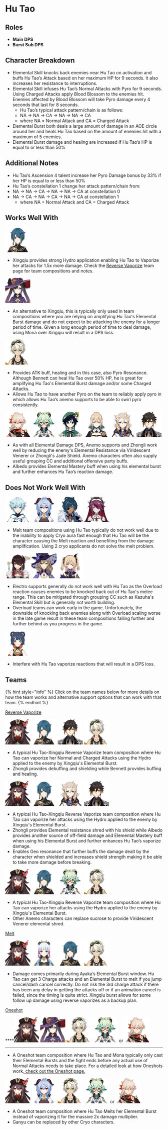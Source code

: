 # Hu Tao

## **Roles**

* **Main DPS**
* **Burst Sub DPS**

## **Character Breakdown**

* Elemental Skill knocks back enemies near Hu Tao on activation and buffs Hu Tao’s Attack based on her maximum HP for 9 seconds. It also increases her resistance to interruptions.
* Elemental Skill infuses Hu Tao’s Normal Attacks with Pyro for 9 seconds. Using Charged Attacks apply Blood Blossom to the enemies hit. Enemies affected by Blood Blossom will take Pyro damage every 4 seconds that last for 8 seconds.
  *    Hu Tao’s typical attack pattern/chain is as follows:
    *  NA → NA → CA → NA → NA → CA
    *  where NA = Normal Attack and CA = Charged Attack
* Elemental Burst both deals a large amount of damage in an AOE circle around her and heals Hu Tao based on the amount of enemies hit with a maximum of 5 enemies.
* Elemental Burst damage and healing are increased if Hu Tao’s HP is equal to or less than 50%

## **Additional Notes**

*  Hu Tao’s Ascension 4 talent increase her Pyro Damage bonus by 33% if her HP is equal to or less than 50%
*  Hu Tao’s constellation 1 change her attack pattern/chain from:
  * NA → NA → CA → NA → NA → CA at constellation 0
  * NA → CA → NA → CA → NA → CA at constellation 1
    * where NA = Normal Attack and CA = Charged Attack

## **Works Well With**

![](../../.gitbook/assets/ui_avataricon_xingqiu.png) 

* Xingqiu provides strong Hydro application enabling Hu Tao to Vaporize her attacks for 1.5x more damage. Check the [Reverse Vaporize](../../teams/reverse-vaporize.md) team page for team compositions and notes.

![](../../.gitbook/assets/ui_avataricon_mona.png) 

* An alternative to Xingqiu, this is typically only used in team compositions where you are relying on amplifying Hu Tao's Elemental Burst damage and do not expect to be attacking the enemy for a longer period of time. Given a long enough period of time to deal damage, using Mona over Xingqiu will result in a DPS loss.

![](../../.gitbook/assets/ui_avataricon_bennett.png) 

* Provides ATK buff, healing and in this case, also Pyro Resonance. Although Bennett can heal Hu Tao over 50% HP, he is great for amplifying Hu Tao's Elemental Burst damage and/or some Charged Attacks. 
* Allows Hu Tao to have another Pyro on the team to reliably apply pyro in which allows Hu Tao’s anemo supports to be able to swirl pyro consistently.

![](../../.gitbook/assets/ui_avataricon_kazuha.png) ![](../../.gitbook/assets/ui_avataricon_sucrose.png) ![](../../.gitbook/assets/ui_avataricon_venti.png) ![](../../.gitbook/assets/ui_avataricon_jean.png) ![](../../.gitbook/assets/ui_avataricon_albedo.png) ![](../../.gitbook/assets/ui_avataricon_zhongli.png) 

* As with all Elemental Damage DPS, Anemo supports and Zhongli work well by reducing the enemy's Elemental Resistance via Viridescent Venerer or Zhongli's Jade Shield. Anemo characters often also supply useful grouping CC and additional offensive party buffs.
* Albedo provides Elemental Mastery buff when using his elemental burst and further enhances Hu Tao’s reaction damage.

## **Does Not Work Well With**

![](../../.gitbook/assets/ui_avataricon_chongyun.png) ![](../../.gitbook/assets/ui_avataricon_ganyu.png) ![](../../.gitbook/assets/ui_avataricon_kaeya.png) ![](../../.gitbook/assets/ui_avataricon_rosaria.png) 

* Melt team compositions using Hu Tao typically do not work well due to the inability to apply Cryo aura fast enough that Hu Tao will be the character causing the Melt reaction and benefiting from the damage amplification. Using 2 cryo applicants do not solve the melt problem.

![](../../.gitbook/assets/ui_avataricon_beidou.png) ![](../../.gitbook/assets/ui_avataricon_lisa.png) ![](../../.gitbook/assets/ui_avataricon_fischl.png) 

* Electro supports generally do not work well with Hu Tao as the Overload reaction causes enemies to be knocked back out of Hu Tao's melee range. This can be mitigated through grouping CC such as Kazuha's Elemental Skill but is generally not worth building.
* Overload teams can work early in the game. Unfortunately, the downside of knocking back enemies along with Overload scaling worse in the late game result in these team compositions falling further and further behind as you progress in the game.

![](../../.gitbook/assets/ui_avataricon_xiangling.png) 

* Interfere with Hu Tao vaporize reactions that will result in a DPS loss.

## **Teams**

{% hint style="info" %}
Click on the team names below for more details on how the team works and alternative support options that can work with that team.
{% endhint %}

[Reverse Vaporize](../../teams/reverse-vaporize.md)

![](../../.gitbook/assets/ui_avataricon_hutao.png) ![](../../.gitbook/assets/ui_avataricon_xingqiu.png) ![](../../.gitbook/assets/ui_avataricon_zhongli.png)  ![](../../.gitbook/assets/ui_avataricon_bennett.png) 

* A typical Hu Tao-Xingqiu Reverse Vaporize team composition where Hu Tao can vaporize her Normal and Charged Attacks using the Hydro applied to the enemy by Xingqiu's Elemental Burst.
* Zhongli provides debuffing and shielding while Bennett provides buffing and healing.

![](../../.gitbook/assets/ui_avataricon_hutao.png) ![](../../.gitbook/assets/ui_avataricon_xingqiu.png) ![](../../.gitbook/assets/ui_avataricon_albedo.png) ![](../../.gitbook/assets/ui_avataricon_zhongli.png) 

* A typical Hu Tao-Xingqiu Reverse Vaporize team composition where Hu Tao can vaporize her attacks using the Hydro applied to the enemy by Xingqiu's Elemental Burst.
* Zhongli provides Elemental resistance shred with his shield while Albedo provides another source of off-field damage and Elemental Mastery buff when using his Elemental Burst and further enhances Hu Tao’s vaporize damage.
* Enables Geo resonance that further buffs the damage dealt by the character when shielded and increases shield strength making it be able to take more damage before breaking.

![](../../.gitbook/assets/ui_avataricon_hutao.png) ![](../../.gitbook/assets/ui_avataricon_xingqiu.png) ![](../../.gitbook/assets/ui_avataricon_sucrose.png) ![](../../.gitbook/assets/ui_avataricon_bennett.png) 

* A typical Hu Tao-Xingqiu Reverse Vaporize team composition where Hu Tao can vaporize her attacks using the Hydro applied to the enemy by Xingqiu's Elemental Burst.
* Other Anemo characters can replace sucrose to provide Viridescent Venerer elemental shred.

[Melt](../../teams/melt.md)

![](../../.gitbook/assets/ui_avataricon_hutao.png) ![](../../.gitbook/assets/ui_avataricon_ayaka.png) ![](../../.gitbook/assets/ui_avataricon_xingqiu.png) ![](../../.gitbook/assets/ui_avataricon_bennett.png) 

* Damage comes primarily during Ayaka’s Elemental Burst window. Hu Tao can get 3 Charge attacks and an Elemental Burst to melt if you jump cancel/dash cancel correctly. Do not risk the 3rd charge attack if there has been any delay in getting the attacks off or if an animation cancel is failed, since the timing is quite strict. Xingqiu burst allows for some follow up damage using reverse vaporizes as a backup plan. 

[Oneshot](../../teams/other/oneshot.md)

\*\*\*\*![](../../.gitbook/assets/ui_avataricon_hutao.png) ![](../../.gitbook/assets/ui_avataricon_mona.png) ![](../../.gitbook/assets/ui_avataricon_bennett.png) ![](../../.gitbook/assets/ui_avataricon_sucrose.png)  or ![](../../.gitbook/assets/ui_avataricon_kazuha.png)   
****

*  A Oneshot team composition where Hu Tao and Mona typically only cast their Elemental Bursts and the fight ends before any actual use of Normal Attacks needs to take place. For a detailed look at how Oneshots work,[ check out the Oneshot page.](../../teams/other/oneshot.md)

![](../../.gitbook/assets/ui_avataricon_hutao.png) ![](../../.gitbook/assets/ui_avataricon_ganyu.png) ![](../../.gitbook/assets/ui_avataricon_bennett.png) ![](../../.gitbook/assets/ui_avataricon_sucrose.png)  or ![](../../.gitbook/assets/ui_avataricon_kazuha.png) 

*  A Oneshot team composition where Hu Tao Melts her Elemental Burst instead of vaporizing it for the massive 2x damage multiplier.
  * Ganyu can be replaced by other Cryo characters.

